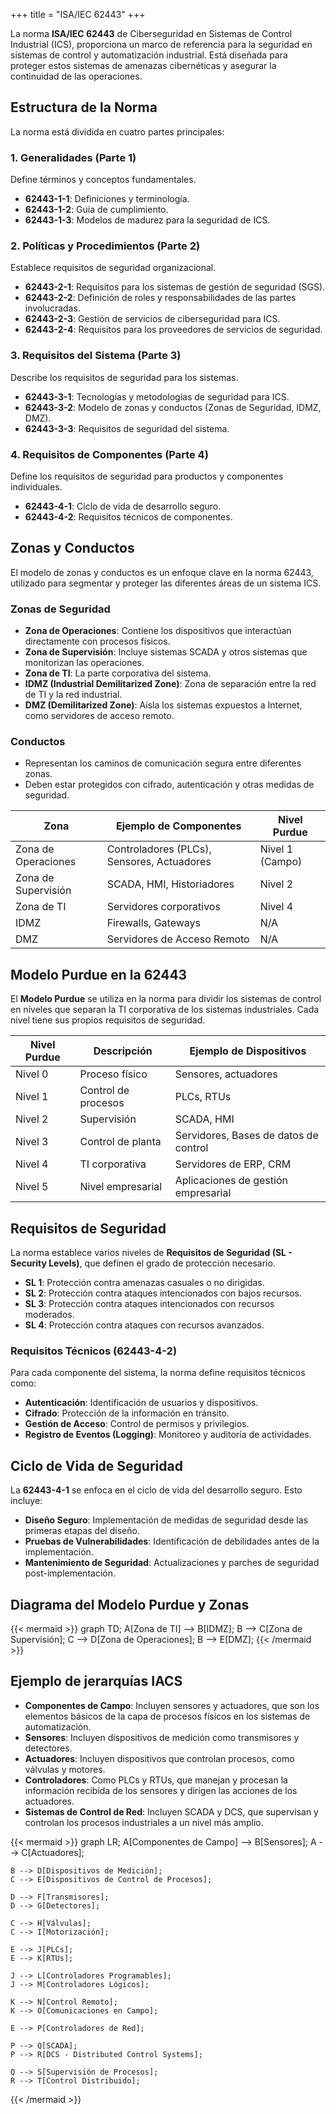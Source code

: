 +++
title = "ISA/IEC 62443"
+++

La norma **ISA/IEC 62443** de Ciberseguridad en Sistemas de Control Industrial (ICS), proporciona un marco de referencia para la seguridad en sistemas de control y automatización industrial. Está diseñada para proteger estos sistemas de amenazas cibernéticas y asegurar la continuidad de las operaciones.

## Estructura de la Norma

La norma está dividida en cuatro partes principales:

### 1. Generalidades (Parte 1)
Define términos y conceptos fundamentales.

- **62443-1-1**: Definiciones y terminología.
- **62443-1-2**: Guía de cumplimiento.
- **62443-1-3**: Modelos de madurez para la seguridad de ICS.

### 2. Políticas y Procedimientos (Parte 2)
Establece requisitos de seguridad organizacional.

- **62443-2-1**: Requisitos para los sistemas de gestión de seguridad (SGS).
- **62443-2-2**: Definición de roles y responsabilidades de las partes involucradas.
- **62443-2-3**: Gestión de servicios de ciberseguridad para ICS.
- **62443-2-4**: Requisitos para los proveedores de servicios de seguridad.

### 3. Requisitos del Sistema (Parte 3)
Describe los requisitos de seguridad para los sistemas.

- **62443-3-1**: Tecnologías y metodologías de seguridad para ICS.
- **62443-3-2**: Modelo de zonas y conductos (Zonas de Seguridad, IDMZ, DMZ).
- **62443-3-3**: Requisitos de seguridad del sistema.

### 4. Requisitos de Componentes (Parte 4)
Define los requisitos de seguridad para productos y componentes individuales.

- **62443-4-1**: Ciclo de vida de desarrollo seguro.
- **62443-4-2**: Requisitos técnicos de componentes.

## Zonas y Conductos

El modelo de zonas y conductos es un enfoque clave en la norma 62443, utilizado para segmentar y proteger las diferentes áreas de un sistema ICS.

### Zonas de Seguridad

- **Zona de Operaciones**: Contiene los dispositivos que interactúan directamente con procesos físicos.
- **Zona de Supervisión**: Incluye sistemas SCADA y otros sistemas que monitorizan las operaciones.
- **Zona de TI**: La parte corporativa del sistema.
- **IDMZ (Industrial Demilitarized Zone)**: Zona de separación entre la red de TI y la red industrial.
- **DMZ (Demilitarized Zone)**: Aisla los sistemas expuestos a Internet, como servidores de acceso remoto.

### Conductos

- Representan los caminos de comunicación segura entre diferentes zonas.
- Deben estar protegidos con cifrado, autenticación y otras medidas de seguridad.

| Zona                  | Ejemplo de Componentes                     | Nivel Purdue    |
|-----------------------|--------------------------------------------|----------------|
| Zona de Operaciones    | Controladores (PLCs), Sensores, Actuadores | Nivel 1 (Campo)|
| Zona de Supervisión    | SCADA, HMI, Historiadores                  | Nivel 2        |
| Zona de TI             | Servidores corporativos                    | Nivel 4        |
| IDMZ                   | Firewalls, Gateways                        | N/A            |
| DMZ                    | Servidores de Acceso Remoto                | N/A            |

## Modelo Purdue en la 62443

El **Modelo Purdue** se utiliza en la norma para dividir los sistemas de control en niveles que separan la TI corporativa de los sistemas industriales. Cada nivel tiene sus propios requisitos de seguridad.

| Nivel Purdue          | Descripción                                           | Ejemplo de Dispositivos                  |
|-----------------------|-------------------------------------------------------|------------------------------------------|
| Nivel 0               | Proceso físico                                        | Sensores, actuadores                     |
| Nivel 1               | Control de procesos                                   | PLCs, RTUs                               |
| Nivel 2               | Supervisión                                           | SCADA, HMI                               |
| Nivel 3               | Control de planta                                     | Servidores, Bases de datos de control    |
| Nivel 4               | TI corporativa                                        | Servidores de ERP, CRM                   |
| Nivel 5               | Nivel empresarial                                     | Aplicaciones de gestión empresarial      |

## Requisitos de Seguridad

La norma establece varios niveles de **Requisitos de Seguridad (SL - Security Levels)**, que definen el grado de protección necesario.

- **SL 1**: Protección contra amenazas casuales o no dirigidas.
- **SL 2**: Protección contra ataques intencionados con bajos recursos.
- **SL 3**: Protección contra ataques intencionados con recursos moderados.
- **SL 4**: Protección contra ataques con recursos avanzados.

### Requisitos Técnicos (62443-4-2)

Para cada componente del sistema, la norma define requisitos técnicos como:

- **Autenticación**: Identificación de usuarios y dispositivos.
- **Cifrado**: Protección de la información en tránsito.
- **Gestión de Acceso**: Control de permisos y privilegios.
- **Registro de Eventos (Logging)**: Monitoreo y auditoría de actividades.

## Ciclo de Vida de Seguridad

La **62443-4-1** se enfoca en el ciclo de vida del desarrollo seguro. Esto incluye:

- **Diseño Seguro**: Implementación de medidas de seguridad desde las primeras etapas del diseño.
- **Pruebas de Vulnerabilidades**: Identificación de debilidades antes de la implementación.
- **Mantenimiento de Seguridad**: Actualizaciones y parches de seguridad post-implementación.

## Diagrama del Modelo Purdue y Zonas

{{< mermaid >}}
graph TD;
    A[Zona de TI] --> B[IDMZ];
    B --> C[Zona de Supervisión];
    C --> D[Zona de Operaciones];
    B --> E[DMZ];
{{< /mermaid >}}


## Ejemplo de jerarquías IACS
- **Componentes de Campo**: Incluyen sensores y actuadores, que son los elementos básicos de la capa de procesos físicos en los sistemas de automatización.
- **Sensores**: Incluyen dispositivos de medición como transmisores y detectores.
- **Actuadores**: Incluyen dispositivos que controlan procesos, como válvulas y motores.
- **Controladores**: Como PLCs y RTUs, que manejan y procesan la información recibida de los sensores y dirigen las acciones de los actuadores.
- **Sistemas de Control de Red**: Incluyen SCADA y DCS, que supervisan y controlan los procesos industriales a un nivel más amplio.

{{< mermaid >}}
graph LR;
    A[Componentes de Campo] --> B[Sensores];
    A --> C[Actuadores];
    
    B --> D[Dispositivos de Medición];
    C --> E[Dispositivos de Control de Procesos];
    
    D --> F[Transmisores];
    D --> G[Detectores];
    
    C --> H[Válvulas];
    C --> I[Motorización];

    E --> J[PLCs];
    E --> K[RTUs];
    
    J --> L[Controladores Programables];
    J --> M[Controladores Lógicos];
    
    K --> N[Control Remoto];
    K --> O[Comunicaciones en Campo];
    
    E --> P[Controladores de Red];
    
    P --> Q[SCADA];
    P --> R[DCS - Distributed Control Systems];

    Q --> S[Supervisión de Procesos];
    R --> T[Control Distribuido];
{{< /mermaid >}}
